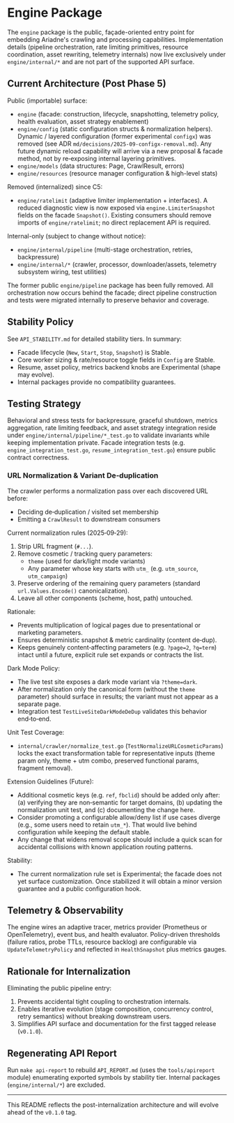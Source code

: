 # Engine Package

The `engine` package is the public, façade-oriented entry point for embedding Ariadne's crawling and processing capabilities. Implementation details (pipeline orchestration, rate limiting primitives, resource coordination, asset rewriting, telemetry internals) now live exclusively under `engine/internal/*` and are not part of the supported API surface.

## Current Architecture (Post Phase 5)

Public (importable) surface:

- `engine` (facade: construction, lifecycle, snapshotting, telemetry policy, health evaluation, asset strategy enablement)
- `engine/config` (static configuration structs & normalization helpers). Dynamic / layered configuration (former experimental `configx`) was removed (see ADR `md/decisions/2025-09-configx-removal.md`). Any future dynamic reload capability will arrive via a new proposal & facade method, not by re‑exposing internal layering primitives.
- `engine/models` (data structures: Page, CrawlResult, errors)
- `engine/resources` (resource manager configuration & high-level stats)

Removed (internalized) since C5:

- `engine/ratelimit` (adaptive limiter implementation + interfaces). A reduced diagnostic view is now exposed via `engine.LimiterSnapshot` fields on the facade `Snapshot()`. Existing consumers should remove imports of `engine/ratelimit`; no direct replacement API is required.

Internal-only (subject to change without notice):

- `engine/internal/pipeline` (multi-stage orchestration, retries, backpressure)
- `engine/internal/*` (crawler, processor, downloader/assets, telemetry subsystem wiring, test utilities)

The former public `engine/pipeline` package has been fully removed. All orchestration now occurs behind the facade; direct pipeline construction and tests were migrated internally to preserve behavior and coverage.

## Stability Policy

See `API_STABILITY.md` for detailed stability tiers. In summary:

- Facade lifecycle (`New`, `Start`, `Stop`, `Snapshot`) is Stable.
- Core worker sizing & rate/resource toggle fields in `Config` are Stable.
- Resume, asset policy, metrics backend knobs are Experimental (shape may evolve).
- Internal packages provide no compatibility guarantees.

## Testing Strategy

Behavioral and stress tests for backpressure, graceful shutdown, metrics aggregation, rate limiting feedback, and asset strategy integration reside under `engine/internal/pipeline/*_test.go` to validate invariants while keeping implementation private. Facade integration tests (e.g. `engine_integration_test.go`, `resume_integration_test.go`) ensure public contract correctness.

### URL Normalization & Variant De‑duplication

The crawler performs a normalization pass over each discovered URL before:

- Deciding de‑duplication / visited set membership
- Emitting a `CrawlResult` to downstream consumers

Current normalization rules (2025‑09‑29):

1. Strip URL fragment (`#...`).
2. Remove cosmetic / tracking query parameters:
   - `theme` (used for dark/light mode variants)
   - Any parameter whose key starts with `utm_` (e.g. `utm_source`, `utm_campaign`)
3. Preserve ordering of the remaining query parameters (standard `url.Values.Encode()` canonicalization).
4. Leave all other components (scheme, host, path) untouched.

Rationale:

- Prevents multiplication of logical pages due to presentational or marketing parameters.
- Ensures deterministic snapshot & metric cardinality (content de‑dup).
- Keeps genuinely content‑affecting parameters (e.g. `?page=2`, `?q=term`) intact until a future, explicit rule set expands or contracts the list.

Dark Mode Policy:

- The live test site exposes a dark mode variant via `?theme=dark`.
- After normalization only the canonical form (without the `theme` parameter) should surface in results; the variant must not appear as a separate page.
- Integration test `TestLiveSiteDarkModeDeDup` validates this behavior end‑to‑end.

Unit Test Coverage:

- `internal/crawler/normalize_test.go` (`TestNormalizeURLCosmeticParams`) locks the exact transformation table for representative inputs (theme param only, theme + utm combo, preserved functional params, fragment removal).

Extension Guidelines (Future):

- Additional cosmetic keys (e.g. `ref`, `fbclid`) should be added only after: (a) verifying they are non‑semantic for target domains, (b) updating the normalization unit test, and (c) documenting the change here.
- Consider promoting a configurable allow/deny list if use cases diverge (e.g., some users need to retain `utm_*`). That would live behind configuration while keeping the default stable.
- Any change that widens removal scope should include a quick scan for accidental collisions with known application routing patterns.

Stability:

- The current normalization rule set is Experimental; the facade does not yet surface customization. Once stabilized it will obtain a minor version guarantee and a public configuration hook.

## Telemetry & Observability

The engine wires an adaptive tracer, metrics provider (Prometheus or OpenTelemetry), event bus, and health evaluator. Policy-driven thresholds (failure ratios, probe TTLs, resource backlog) are configurable via `UpdateTelemetryPolicy` and reflected in `HealthSnapshot` plus metrics gauges.

## Rationale for Internalization

Eliminating the public pipeline entry:

1. Prevents accidental tight coupling to orchestration internals.
2. Enables iterative evolution (stage composition, concurrency control, retry semantics) without breaking downstream users.
3. Simplifies API surface and documentation for the first tagged release (`v0.1.0`).

## Regenerating API Report

Run `make api-report` to rebuild `API_REPORT.md` (uses the `tools/apireport` module) enumerating exported symbols by stability tier. Internal packages (`engine/internal/*`) are excluded.

---

This README reflects the post-internalization architecture and will evolve ahead of the `v0.1.0` tag.
